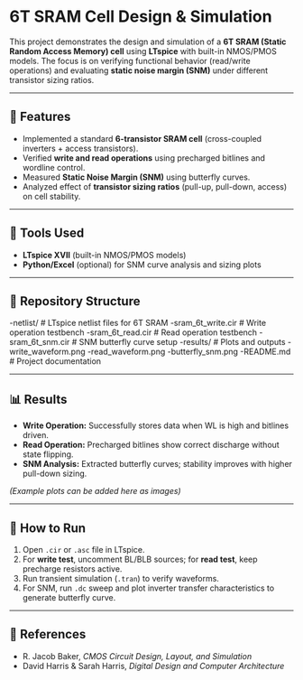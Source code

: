 # 6T SRAM Cell Design & Simulation  

This project demonstrates the design and simulation of a **6T SRAM (Static Random Access Memory) cell** using **LTspice** with built-in NMOS/PMOS models. The focus is on verifying functional behavior (read/write operations) and evaluating **static noise margin (SNM)** under different transistor sizing ratios.  

---

## 🔹 Features  
- Implemented a standard **6-transistor SRAM cell** (cross-coupled inverters + access transistors).  
- Verified **write and read operations** using precharged bitlines and wordline control.  
- Measured **Static Noise Margin (SNM)** using butterfly curves.  
- Analyzed effect of **transistor sizing ratios** (pull-up, pull-down, access) on cell stability.  

---

## 🔧 Tools Used  
- **LTspice XVII** (built-in NMOS/PMOS models)  
- **Python/Excel** (optional) for SNM curve analysis and sizing plots  

---

## 📂 Repository Structure  
-netlist/ # LTspice netlist files for 6T SRAM
    -sram_6t_write.cir # Write operation testbench
    -sram_6t_read.cir # Read operation testbench
    -sram_6t_snm.cir # SNM butterfly curve setup
-results/ # Plots and outputs
    -write_waveform.png
    -read_waveform.png
    -butterfly_snm.png
-README.md # Project documentation


---

## 📊 Results  
- **Write Operation:** Successfully stores data when WL is high and bitlines driven.  
- **Read Operation:** Precharged bitlines show correct discharge without state flipping.  
- **SNM Analysis:** Extracted butterfly curves; stability improves with higher pull-down sizing.  

*(Example plots can be added here as images)*  

---

## 📝 How to Run  
1. Open `.cir` or `.asc` file in LTspice.  
2. For **write test**, uncomment BL/BLB sources; for **read test**, keep precharge resistors active.  
3. Run transient simulation (`.tran`) to verify waveforms.  
4. For SNM, run `.dc` sweep and plot inverter transfer characteristics to generate butterfly curve.  

---

## 📌 References  
- R. Jacob Baker, *CMOS Circuit Design, Layout, and Simulation*  
- David Harris & Sarah Harris, *Digital Design and Computer Architecture*  
